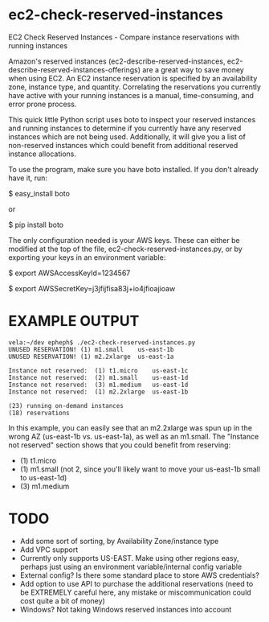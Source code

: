 ec2-check-reserved-instances
============================

EC2 Check Reserved Instances - Compare instance reservations with running instances

Amazon's reserved instances (ec2-describe-reserved-instances, ec2-describe-reserved-instances-offerings) are a great way to save money when using EC2. An EC2 instance reservation is specified by an availability zone, instance type, and quantity. Correlating the reservations you currently have active with your running instances is a manual, time-consuming, and error prone process.

This quick little Python script uses boto to inspect your reserved instances and running instances to determine if you currently have any reserved instances which are not being used. Additionally, it will give you a list of non-reserved instances which could benefit from additional reserved instance allocations.

To use the program, make sure you have boto installed. If you don't already have it, run:

$ easy_install boto

or

$ pip install boto



The only configuration needed is your AWS keys. These can either be modified at the top of the file, ec2-check-reserved-instances.py, or by exporting your keys in an environment variable:

$ export AWSAccessKeyId=1234567

$ export AWSSecretKey=j3jfijfisa83j+io4jfioajioaw

EXAMPLE OUTPUT
===============
```
vela:~/dev epheph$ ./ec2-check-reserved-instances.py
UNUSED RESERVATION!	(1)	m1.small	us-east-1b
UNUSED RESERVATION!	(1)	m2.2xlarge	us-east-1a

Instance not reserved:	(1)	t1.micro	us-east-1c
Instance not reserved:	(2)	m1.small	us-east-1d
Instance not reserved:	(3)	m1.medium	us-east-1d
Instance not reserved:	(1)	m2.2xlarge	us-east-1b

(23) running on-demand instances
(18) reservations
```

In this example, you can easily see that an m2.2xlarge was spun up in the wrong AZ (us-east-1b vs. us-east-1a), as well as an m1.small. The "Instance not reserved" section shows that you could benefit from reserving:
* (1) t1.micro
* (1) m1.small (not 2, since you'll likely want to move your us-east-1b small to us-east-1d)
* (3) m1.medium


TODO
===============
- Add some sort of sorting, by Availability Zone/instance type
- Add VPC support
- Currently only supports US-EAST. Make using other regions easy, perhaps just using an environment variable/internal config variable
- External config? Is there some standard place to store AWS credentials?
- Add option to use API to purchase the additional reservations (need to be EXTREMELY careful here, any mistake or miscommunication could cost quite a bit of money)
- Windows? Not taking Windows reserved instances into account
